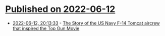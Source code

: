 # [Published on 2022-06-12](index.md)

* [2022-06-12, 20:13:33](https://news.ycombinator.com/item?id=31717869) - [The Story of the US Navy F-14 Tomcat aircrew that inspired the Top Gun Movie](https://theaviationgeekclub.com/the-story-of-the-us-navy-f-14-tomcat-aircrew-that-inspired-the-legendary-top-gun-movie/)

